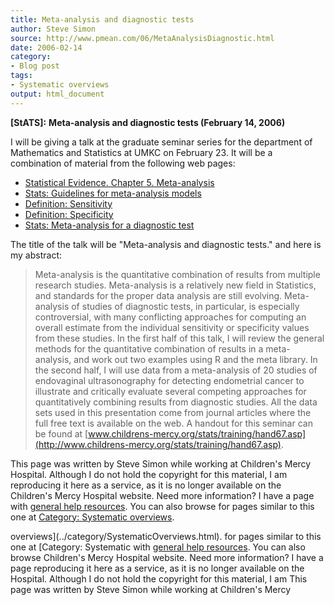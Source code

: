 ```yaml
---
title: Meta-analysis and diagnostic tests
author: Steve Simon
source: http://www.pmean.com/06/MetaAnalysisDiagnostic.html
date: 2006-02-14
category:
- Blog post
tags:
- Systematic overviews
output: html_document
---
```

**[StATS]:** **Meta-analysis and diagnostic tests
(February 14, 2006)**

I will be giving a talk at the graduate seminar series for the
department of Mathematics and Statistics at UMKC on February 23. It will
be a combination of material from the following web pages:

-   [Statistical Evidence. Chapter 5.
    Meta-analysis](../evidence/Chapter05.html)
-   [Stats: Guidelines for meta-analysis
    models](../model/metaanalysis.asp)
-   [Definition:
    Sensitivity](www.childrensmercy.org/definitions/sensitivity.htm)
-   [Definition:
    Specificity](www.childrensmercy.org/definitions/specificity.htm)
-   [Stats: Meta-analysis for a diagnostic
    test](../model/diagnostic.asp)

The title of the talk will be \"Meta-analysis and diagnostic tests.\"
and here is my abstract:

> Meta-analysis is the quantitative combination of results from multiple
> research studies. Meta-analysis is a relatively new field in
> Statistics, and standards for the proper data analysis are still
> evolving. Meta-analysis of studies of diagnostic tests, in particular,
> is especially controversial, with many conflicting approaches for
> computing an overall estimate from the individual sensitivity or
> specificity values from these studies. In the first half of this talk,
> I will review the general methods for the quantitative combination of
> results in a meta-analysis, and work out two examples using R and the
> meta library. In the second half, I will use data from a meta-analysis
> of 20 studies of endovaginal ultrasonography for detecting endometrial
> cancer to illustrate and critically evaluate several competing
> approaches for quantitatively combining results from diagnostic
> studies. All the data sets used in this presentation come from journal
> articles where the full free text is available on the web. A handout
> for this seminar can be found at
> [www.childrens-mercy.org/stats/training/hand67.asp](http://www.childrens-mercy.org/stats/training/hand67.asp).

This page was written by Steve Simon while working at Children\'s Mercy
Hospital. Although I do not hold the copyright for this material, I am
reproducing it here as a service, as it is no longer available on the
Children\'s Mercy Hospital website. Need more information? I have a page
with [general help resources](../GeneralHelp.html). You can also browse
for pages similar to this one at [Category: Systematic
overviews](../category/SystematicOverviews.html).
<!---More--->
overviews](../category/SystematicOverviews.html).
for pages similar to this one at [Category: Systematic
with [general help resources](../GeneralHelp.html). You can also browse
Children\'s Mercy Hospital website. Need more information? I have a page
reproducing it here as a service, as it is no longer available on the
Hospital. Although I do not hold the copyright for this material, I am
This page was written by Steve Simon while working at Children\'s Mercy

<!---Do not use
**[StATS]:** **Meta-analysis and diagnostic tests
This page was written by Steve Simon while working at Children\'s Mercy
Hospital. Although I do not hold the copyright for this material, I am
reproducing it here as a service, as it is no longer available on the
Children\'s Mercy Hospital website. Need more information? I have a page
with [general help resources](../GeneralHelp.html). You can also browse
for pages similar to this one at [Category: Systematic
overviews](../category/SystematicOverviews.html).
--->

